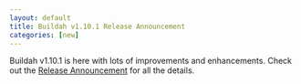 ```yaml
---
layout: default
title: Buildah v1.10.1 Release Announcement
categories: [new]
---
```

Buildah v1.10.1 is here with lots of improvements and enhancements.  Check out the [Release Announcement](https://buildah.io/releases/2019/08/16/Buildah-version-v1.10.1.html) for all the details.
